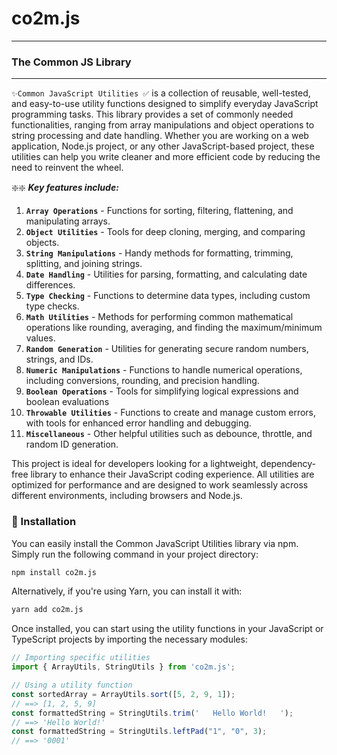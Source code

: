 # co2m.js

___

### The Common JS Library
___


`✨Common JavaScript Utilities ✅` is a collection of reusable, well-tested, and easy-to-use utility functions designed to simplify everyday JavaScript programming tasks. This library provides a set of commonly needed functionalities, ranging from array manipulations and object operations to string processing and date handling. Whether you are working on a web application, Node.js project, or any other JavaScript-based project, these utilities can help you write cleaner and more efficient code by reducing the need to reinvent the wheel.

❇️❇️ ___Key features include:___

1. __`Array Operations`__ - Functions for sorting, filtering, flattening, and manipulating arrays.
2. __`Object Utilities`__ - Tools for deep cloning, merging, and comparing objects.
3. __`String Manipulations`__ - Handy methods for formatting, trimming, splitting, and joining strings.
4. __`Date Handling`__ - Utilities for parsing, formatting, and calculating date differences.
5. __`Type Checking`__ - Functions to determine data types, including custom type checks.
6. __`Math Utilities`__ - Methods for performing common mathematical operations like rounding, averaging, and finding the maximum/minimum values.
7. __`Random Generation`__ - Utilities for generating secure random numbers, strings, and IDs. 
8. __`Numeric Manipulations`__ - Functions to handle numerical operations, including conversions, rounding, and precision handling. 
9. __`Boolean Operations`__ - Tools for simplifying logical expressions and boolean evaluations
10. __`Throwable Utilities`__ - Functions to create and manage custom errors, with tools for enhanced error handling and debugging.
11. __`Miscellaneous`__ - Other helpful utilities such as debounce, throttle, and random ID generation.

This project is ideal for developers looking for a lightweight, dependency-free library to enhance their JavaScript coding experience. All utilities are optimized for performance and are designed to work seamlessly across different environments, including browsers and Node.js.


### 🚀 Installation

You can easily install the Common JavaScript Utilities library via npm. Simply run the following command in your project directory:

```bash
npm install co2m.js
```
Alternatively, if you're using Yarn, you can install it with:

```bash
yarn add co2m.js
```

Once installed, you can start using the utility functions in your JavaScript or TypeScript projects by importing the necessary modules:

```js
// Importing specific utilities
import { ArrayUtils, StringUtils } from 'co2m.js';

// Using a utility function
const sortedArray = ArrayUtils.sort([5, 2, 9, 1]);
// ==> [1, 2, 5, 9]
const formattedString = StringUtils.trim('   Hello World!   ');
// ==> 'Hello World!'
const formattedString = StringUtils.leftPad("1", "0", 3);
// ==> '0001'
```